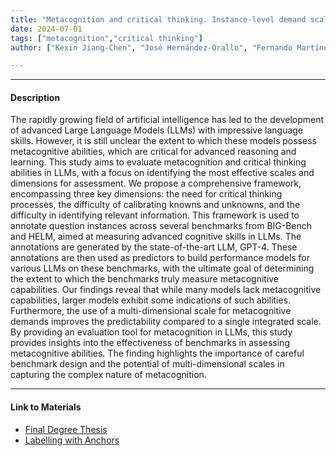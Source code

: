 ```yaml
---
title: "Metacognition and critical thinking. Instance-level demand scales and annotation by LLMs" 
date: 2024-07-01
tags: ["metacognition","critical thinking"]
author: ["Kexin Jiang-Chen", "José Hernández-Orallo", "Fernando Martínez-Plumed"]

---
```


---

#### Description

The rapidly growing field of artificial intelligence has led to the development of advanced Large
Language Models (LLMs) with impressive language skills. However, it is still unclear the extent
to which these models possess metacognitive abilities, which are critical for advanced
reasoning and learning. This study aims to evaluate metacognition and critical thinking abilities
in LLMs, with a focus on identifying the most effective scales and dimensions for assessment.
We propose a comprehensive framework, encompassing three key dimensions: the need for
critical thinking processes, the difficulty of calibrating knowns and unknowns, and the difficulty in
identifying relevant information. This framework is used to annotate question instances across
several benchmarks from BIG-Bench and HELM, aimed at measuring advanced cognitive skills
in LLMs. The annotations are generated by the state-of-the-art LLM, GPT-4. These annotations
are then used as predictors to build performance models for various LLMs on these
benchmarks, with the ultimate goal of determining the extent to which the benchmarks truly
measure metacognitive capabilities. Our findings reveal that while many models lack
metacognitive capabilities, larger models exhibit some indications of such abilities. Furthermore,
the use of a multi-dimensional scale for metacognitive demands improves the predictability
compared to a single integrated scale. By providing an evaluation tool for metacognition in
LLMs, this study provides insights into the effectiveness of benchmarks in assessing
metacognitive abilities. The finding highlights the importance of careful benchmark design and
the potential of multi-dimensional scales in capturing the complex nature of metacognition.

---

#### Link to Materials

+ [Final Degree Thesis](final_degree_thesis.pdf)
+ [Labelling with Anchors](labelling_with_anchors.pdf)